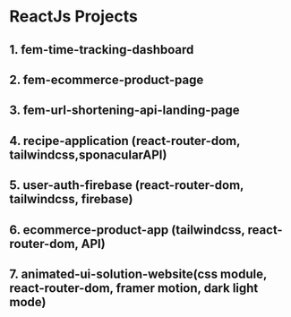 # ReactJs Projects

## 1. fem-time-tracking-dashboard
## 2. fem-ecommerce-product-page
## 3. fem-url-shortening-api-landing-page
## 4. recipe-application (react-router-dom, tailwindcss,sponacularAPI)
## 5. user-auth-firebase (react-router-dom, tailwindcss, firebase)
## 6. ecommerce-product-app (tailwindcss, react-router-dom, API)
## 7. animated-ui-solution-website(css module, react-router-dom, framer motion, dark light mode)
